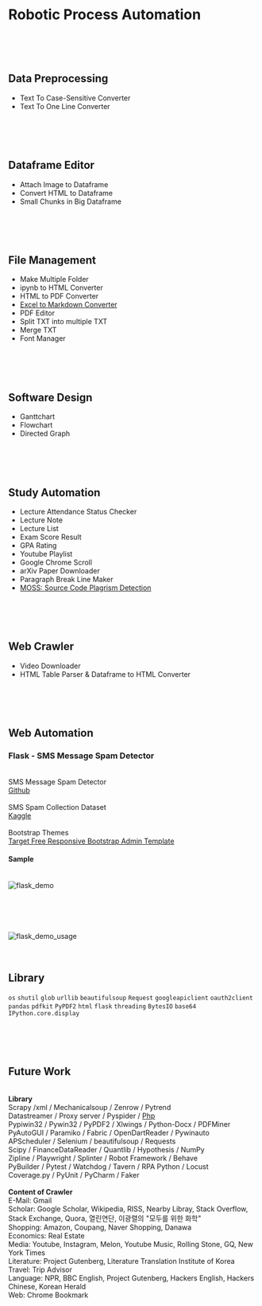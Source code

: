 # Robotic Process Automation
<br/><br/><br/>
## Data Preprocessing
* Text To Case-Sensitive Converter
* Text To One Line Converter
<br/><br/><br/><br/><br/>
## Dataframe Editor
* Attach Image to Dataframe 
* Convert HTML to Dataframe
* Small Chunks in Big Dataframe
<br/><br/><br/><br/><br/>
## File Management
* Make Multiple Folder
* ipynb to HTML Converter
* HTML to PDF Converter
* [Excel to Markdown Converter](https://tabletomarkdown.com/convert-spreadsheet-to-markdown/)
* PDF Editor
* Split TXT into multiple TXT
* Merge TXT
* Font Manager
<br/><br/><br/><br/><br/>
## Software Design
* Ganttchart
* Flowchart
* Directed Graph
<br/><br/><br/><br/><br/>
## Study Automation
* Lecture Attendance Status Checker
* Lecture Note
* Lecture List
* Exam Score Result
* GPA Rating
* Youtube Playlist
* Google Chrome Scroll
* arXiv Paper Downloader
* Paragraph Break Line Maker
* [MOSS: Source Code Plagrism Detection](http://theory.stanford.edu/~aiken/moss/)
<br/><br/><br/><br/><br/>
## Web Crawler
* Video Downloader
* HTML Table Parser & Dataframe to HTML Converter
<br/><br/><br/><br/><br/>
## Web Automation
### Flask - SMS Message Spam Detector
<br>SMS Message Spam Detector
<br>[Github](https://github.com/susanli2016/SMS-Message-Spam-Detector)
<br><br>SMS Spam Collection Dataset
<br>[Kaggle](https://www.kaggle.com/datasets/uciml/sms-spam-collection-dataset)
<br><br>Bootstrap Themes
<br>[Target Free Responsive Bootstrap Admin Template](https://bootstrapthemes.co/item/target-free-responsive-bootstrap-admin-template/)
<br>
#### Sample
<br>![flask_demo](https://user-images.githubusercontent.com/97289420/234529527-1f8d6081-13f0-454a-9f6a-472f5970e5f8.png)
<br><br><br><br><br><br>![flask_demo_usage](https://user-images.githubusercontent.com/97289420/234529573-cc52e954-76ae-4772-8a2a-e9f7f8cbc7b4.gif)
<br><br><br>

## Library
`os` `shutil` `glob` `urllib` `beautifulsoup` `Request` `googleapiclient` `oauth2client` `pandas` `pdfkit` `PyPDF2` `html` `flask` `threading` `BytesIO` `base64` `IPython.core.display`
<br/><br/><br/><br/><br/>

## Future Work

<br/><b>Library</b>
<br/>Scrapy /xml / Mechanicalsoup / Zenrow / Pytrend
<br/>Datastreamer / Proxy server / Pyspider / [Php](https://tipland.tistory.com/57)
<br/>Pypiwin32 / Pywin32 / PyPDF2 / Xlwings / Python-Docx / PDFMiner
<br/>PyAutoGUI / Paramiko / Fabric / OpenDartReader / Pywinauto
<br/>APScheduler / Selenium / beautifulsoup / Requests
<br/>Scipy / FinanceDataReader / Quantlib / Hypothesis / NumPy
<br/>Zipline / Playwright / Splinter / Robot Framework / Behave
<br/>PyBuilder / Pytest / Watchdog / Tavern / RPA Python / Locust
<br/>Coverage.py / PyUnit / PyCharm / Faker
<br/><br/><b>Content of Crawler</b>
<br/>E-Mail: Gmail
<br/>Scholar: Google Scholar, Wikipedia, RISS, Nearby Libray, Stack Overflow, Stack Exchange, Quora, 열린연단, 이광렬의 "모두를 위한 화학"
<br/>Shopping: Amazon, Coupang, Naver Shopping, Danawa
<br/>Economics: Real Estate
<br/>Media: Youtube, Instagram, Melon, Youtube Music, Rolling Stone, GQ, New York Times
<br/>Literature: Project Gutenberg, Literature Translation Institute of Korea
<br/>Travel: Trip Advisor
<br/>Language: NPR, BBC English, Project Gutenberg, Hackers English, Hackers Chinese, Korean Herald
<br/>Web: Chrome Bookmark
<br/><br/><br/><br/><br/>
